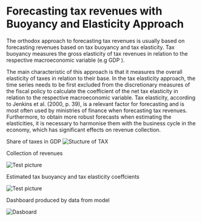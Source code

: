 # Forecasting tax revenues with Buoyancy and Elasticity Approach

The orthodox approach to forecasting tax revenues is usually based on forecasting revenues based on tax buoyancy and tax elasticity. Tax buoyancy measures the gross elasticity of tax revenues in relation to the respective macroeconomic variable (e.g GDP ). 

The main characteristic of this approach is that it measures the overall elasticity of taxes in relation to their base. In the tax elasticity approach, the time series needs to be first excluded from the discretionary measures of the fiscal policy to calculate the coefficient of the net tax elasticity in relation to the respective macroeconomic variable. Tax elasticity, according to Jenkins et al. (2000, p. 39), is a relevant factor for forecasting and is most often used by ministries of finance when forecasting tax revenues. Furthermore, to obtain more robust forecasts when estimating the elasticities, it is necessary to harmonise them with the business cycle in the economy, which has significant effects on revenue collection.

Share of taxes in GDP
![Stucture of TAX](https://github.com/jordans78/Forecasting-tax-revenues/blob/main/Documentation/ShareOfGDP.png)


Collection of revenues

![Test picture](https://github.com/jordans78/Forecasting-tax-revenues/blob/main/Documentation/CollectionStructureOfRevenues.PNG)

Estimated tax buoyancy and tax elasticity coeffcients

![Test picture](https://github.com/jordans78/Forecasting-tax-revenues/blob/main/Documentation/Coefficients.png)


Dashboard produced by data from model

![Dasboard](https://github.com/jordans78/Forecasting-tax-revenues/blob/main/Documentation/Dashboard.PNG)




